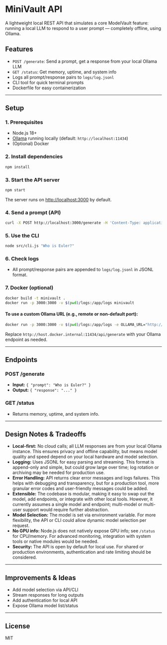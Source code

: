 # MiniVault API

A lightweight local REST API that simulates a core ModelVault feature: running a local LLM to respond to a user prompt — completely offline, using Ollama.

## Features
- `POST /generate`: Send a prompt, get a response from your local Ollama LLM
- `GET /status`: Get memory, uptime, and system info
- Logs all prompt/response pairs to `logs/log.jsonl`
- CLI tool for quick terminal prompts
- Dockerfile for easy containerization

---

## Setup

### 1. Prerequisites
- Node.js 18+
- [Ollama](https://ollama.com/) running locally (default: `http://localhost:11434`)
- (Optional) Docker

### 2. Install dependencies
```bash
npm install
```

### 3. Start the API server
```bash
npm start
```

The server runs on [http://localhost:3000](http://localhost:3000) by default.

### 4. Send a prompt (API)
```bash
curl -X POST http://localhost:3000/generate -H 'Content-Type: application/json' -d '{"prompt": "Who is Euler?"}'
```

### 5. Use the CLI
```bash
node src/cli.js "Who is Euler?"
```

### 6. Check logs
- All prompt/response pairs are appended to `logs/log.jsonl` in JSONL format.

### 7. Docker (optional)
```bash
docker build -t minivault .
docker run -p 3000:3000 -v $(pwd)/logs:/app/logs minivault
```

#### To use a custom Ollama URL (e.g., remote or non-default port):
```bash
docker run -p 3000:3000 -v $(pwd)/logs:/app/logs -e OLLAMA_URL="http://host.docker.internal:11434/api/generate" minivault
```

Replace `http://host.docker.internal:11434/api/generate` with your Ollama endpoint as needed.

---

## Endpoints

### POST /generate
- **Input:** `{ "prompt": "Who is Euler?" }`
- **Output:** `{ "response": "..." }`

### GET /status
- Returns memory, uptime, and system info.

---

## Design Notes & Tradeoffs
- **Local-first:** No cloud calls; all LLM responses are from your local Ollama instance. This ensures privacy and offline capability, but means model quality and speed depend on your local hardware and model selection.
- **Logging:** Uses JSONL for easy parsing and streaming. This format is append-only and simple, but could grow large over time; log rotation or archiving may be needed for production use.
- **Error Handling:** API returns clear error messages and logs failures. This helps with debugging and transparency, but for a production tool, more granular error codes and user-friendly messages could be added.
- **Extensible:** The codebase is modular, making it easy to swap out the model, add endpoints, or integrate with other local tools. However, it currently assumes a single model and endpoint; multi-model or multi-user support would require further abstraction.
- **Model Selection:** The model is set via environment variable. For more flexibility, the API or CLI could allow dynamic model selection per request.
- **No GPU info:** Node.js does not natively expose GPU info; see `/status` for CPU/memory. For advanced monitoring, integration with system tools or native modules would be needed.
- **Security:** The API is open by default for local use. For shared or production environments, authentication and rate limiting should be considered.

---

## Improvements & Ideas
- Add model selection via API/CLI
- Stream responses for long outputs
- Add authentication for local API
- Expose Ollama model list/status

---

## License
MIT 